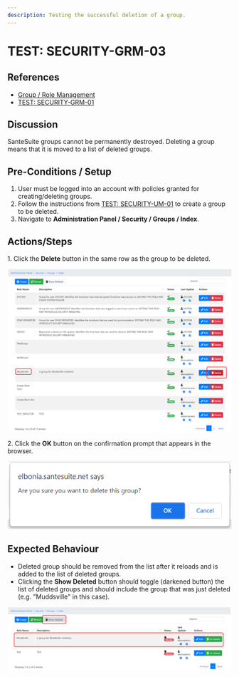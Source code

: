 ```yaml
---
description: Testing the successful deletion of a group.
---
```


# TEST: SECURITY-GRM-03

## References

* [Group / Role Management](broken-reference)
* [TEST: SECURITY-GRM-01](test-security-grm-01-1.md)

## Discussion

SanteSuite groups cannot be permanently destroyed. Deleting a group means that it is moved to a list of deleted groups.&#x20;

## Pre-Conditions / Setup

1. User must be logged into an account with policies granted for creating/deleting groups.
2. Follow the instructions from [TEST: SECURITY-UM-01](../user-management-tests/test-security-um-01.md) to create a group to be deleted.
3. Navigate to **Administration Panel / Security / Groups / Index**.

## Actions/Steps

&#x20;1\. Click the **Delete** button in the same row as the group to be deleted.

![](<../../../../../../../../../.gitbook/assets/image (524).png>)

2\. Click the **OK** button on the confirmation prompt that appears in the browser.

![](<../../../../../../../../../.gitbook/assets/image (540).png>)

## Expected Behaviour

* Deleted group should be removed from the list after it reloads and is added to the list of deleted groups.
* Clicking the **Show Deleted** button should toggle (darkened button) the list of deleted groups and should include the group that was just deleted (e.g. "Muddsville" in this case).

![](<../../../../../../../../../.gitbook/assets/image (202).png>)
